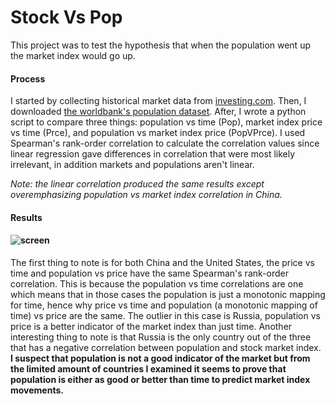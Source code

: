 

# Stock Vs Pop

This project was to test the hypothesis that when the population went up the market index would go up. 

#### Process

I started by collecting historical market data from [investing.com](https://investing.com). Then, I downloaded [the worldbank's population dataset](https://data.worldbank.org/indicator/SP.POP.TOTL). After, I wrote a python script to compare three things: population vs time (Pop), market index price vs time (Prce), and population vs market index price (PopVPrce). I used Spearman's rank-order correlation to calculate the correlation values since linear regression gave differences in correlation that were most likely irrelevant, in addition markets and populations aren't linear. 

*Note: the linear correlation produced the same results except overemphasizing population vs market index correlation in China.*

#### Results

#### ![screen](C:\Users\maxim\Desktop\JS\stockVpop\screen.png)

The first thing to note is for both China and the United States, the price vs time and population vs price have the same Spearman's rank-order correlation. This is because the population vs time correlations are one which means that in those cases the population is just a monotonic mapping for time, hence why price vs time and population (a monotonic mapping of time) vs price are the same. The outlier in this case is Russia, population vs price is a better indicator of the market index than just time. Another interesting thing to note is that Russia is the only country out of the three that has a negative correlation between population and stock market index. **I suspect that population is not a good indicator of the market but from the limited amount of countries I examined it seems to prove that population is either as good or better than time to predict market index movements.** 

